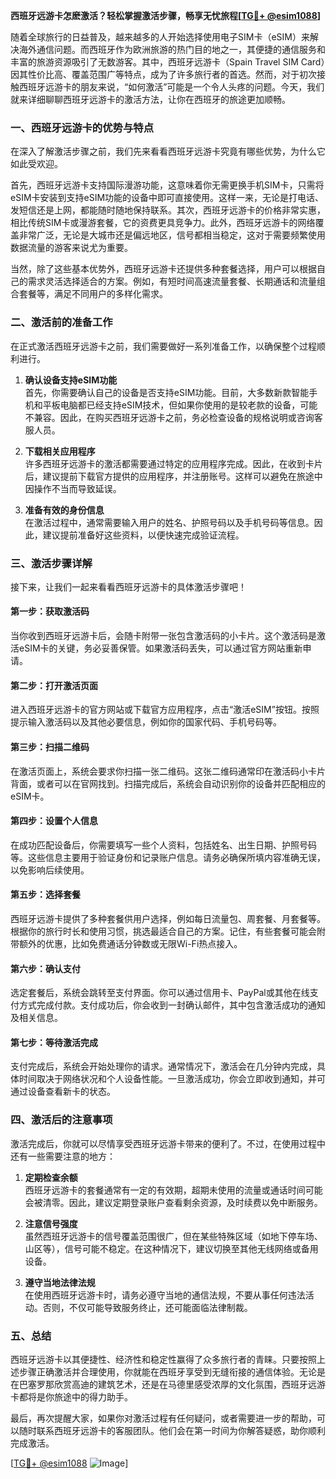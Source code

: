**西班牙远游卡怎麽激活？轻松掌握激活步骤，畅享无忧旅程[[TG💪+ @esim1088](https://t.me/s/esim1088)]**

随着全球旅行的日益普及，越来越多的人开始选择使用电子SIM卡（eSIM）来解决海外通信问题。而西班牙作为欧洲旅游的热门目的地之一，其便捷的通信服务和丰富的旅游资源吸引了无数游客。其中，西班牙远游卡（Spain Travel SIM Card）因其性价比高、覆盖范围广等特点，成为了许多旅行者的首选。然而，对于初次接触西班牙远游卡的朋友来说，“如何激活”可能是一个令人头疼的问题。今天，我们就来详细聊聊西班牙远游卡的激活方法，让你在西班牙的旅途更加顺畅。

### 一、西班牙远游卡的优势与特点

在深入了解激活步骤之前，我们先来看看西班牙远游卡究竟有哪些优势，为什么它如此受欢迎。

首先，西班牙远游卡支持国际漫游功能，这意味着你无需更换手机SIM卡，只需将eSIM卡安装到支持eSIM功能的设备中即可直接使用。这样一来，无论是打电话、发短信还是上网，都能随时随地保持联系。其次，西班牙远游卡的价格非常实惠，相比传统SIM卡或漫游套餐，它的资费更具竞争力。此外，西班牙远游卡的网络覆盖非常广泛，无论是大城市还是偏远地区，信号都相当稳定，这对于需要频繁使用数据流量的游客来说尤为重要。

当然，除了这些基本优势外，西班牙远游卡还提供多种套餐选择，用户可以根据自己的需求灵活选择适合的方案。例如，有短时间高速流量套餐、长期通话和流量组合套餐等，满足不同用户的多样化需求。

### 二、激活前的准备工作

在正式激活西班牙远游卡之前，我们需要做好一系列准备工作，以确保整个过程顺利进行。

1. **确认设备支持eSIM功能**  
   首先，你需要确认自己的设备是否支持eSIM功能。目前，大多数新款智能手机和平板电脑都已经支持eSIM技术，但如果你使用的是较老款的设备，可能不兼容。因此，在购买西班牙远游卡之前，务必检查设备的规格说明或咨询客服人员。

2. **下载相关应用程序**  
   许多西班牙远游卡的激活都需要通过特定的应用程序完成。因此，在收到卡片后，建议提前下载官方提供的应用程序，并注册账号。这样可以避免在旅途中因操作不当而导致延误。

3. **准备有效的身份信息**  
   在激活过程中，通常需要输入用户的姓名、护照号码以及手机号码等信息。因此，建议提前准备好这些资料，以便快速完成验证流程。

### 三、激活步骤详解

接下来，让我们一起来看看西班牙远游卡的具体激活步骤吧！

#### 第一步：获取激活码
当你收到西班牙远游卡后，会随卡附带一张包含激活码的小卡片。这个激活码是激活eSIM卡的关键，务必妥善保管。如果激活码丢失，可以通过官方网站重新申请。

#### 第二步：打开激活页面
进入西班牙远游卡的官方网站或下载官方应用程序，点击“激活eSIM”按钮。按照提示输入激活码以及其他必要信息，例如你的国家代码、手机号码等。

#### 第三步：扫描二维码
在激活页面上，系统会要求你扫描一张二维码。这张二维码通常印在激活码小卡片背面，或者可以在官网找到。扫描完成后，系统会自动识别你的设备并匹配相应的eSIM卡。

#### 第四步：设置个人信息
在成功匹配设备后，你需要填写一些个人资料，包括姓名、出生日期、护照号码等。这些信息主要用于验证身份和记录账户信息。请务必确保所填内容准确无误，以免影响后续使用。

#### 第五步：选择套餐
西班牙远游卡提供了多种套餐供用户选择，例如每日流量包、周套餐、月套餐等。根据你的旅行时长和使用习惯，挑选最适合自己的方案。记住，有些套餐可能会附带额外的优惠，比如免费通话分钟数或无限Wi-Fi热点接入。

#### 第六步：确认支付
选定套餐后，系统会跳转至支付界面。你可以通过信用卡、PayPal或其他在线支付方式完成付款。支付成功后，你会收到一封确认邮件，其中包含激活成功的通知及相关信息。

#### 第七步：等待激活完成
支付完成后，系统会开始处理你的请求。通常情况下，激活会在几分钟内完成，具体时间取决于网络状况和个人设备性能。一旦激活成功，你会立即收到通知，并可通过设备查看新卡的状态。

### 四、激活后的注意事项

激活完成后，你就可以尽情享受西班牙远游卡带来的便利了。不过，在使用过程中还有一些需要注意的地方：

1. **定期检查余额**  
   西班牙远游卡的套餐通常有一定的有效期，超期未使用的流量或通话时间可能会被清零。因此，建议定期登录账户查看剩余资源，及时续费以免中断服务。

2. **注意信号强度**  
   虽然西班牙远游卡的信号覆盖范围很广，但在某些特殊区域（如地下停车场、山区等），信号可能不稳定。在这种情况下，建议切换至其他无线网络或备用设备。

3. **遵守当地法律法规**  
   在使用西班牙远游卡时，请务必遵守当地的通信法规，不要从事任何违法活动。否则，不仅可能导致服务终止，还可能面临法律制裁。

### 五、总结

西班牙远游卡以其便捷性、经济性和稳定性赢得了众多旅行者的青睐。只要按照上述步骤正确激活并合理使用，你就能在西班牙享受到无缝衔接的通信体验。无论是在巴塞罗那欣赏高迪的建筑艺术，还是在马德里感受浓厚的文化氛围，西班牙远游卡都将是你旅途中的得力助手。

最后，再次提醒大家，如果你对激活过程有任何疑问，或者需要进一步的帮助，可以随时联系西班牙远游卡的客服团队。他们会在第一时间为你解答疑惑，助你顺利完成激活。

[[TG💪+ @esim1088](https://t.me/s/esim1088) ![Image](https://i.postimg.cc/4NQfJmqS/Snipaste-2025-05-13-00-14-12.png)]